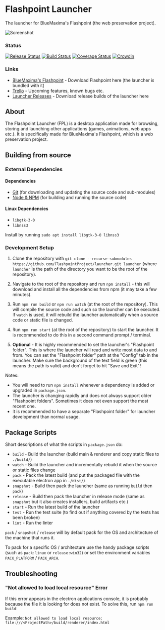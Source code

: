 # Flashpoint Launcher
The launcher for BlueMaxima's Flashpoint (the web preservation project).

![Screenshot](https://user-images.githubusercontent.com/10117720/55276674-a24e8c80-52f6-11e9-8b59-4fb396c36026.png)

### Status

[![Release Status](https://github.com/FlashpointProject/launcher/workflows/Release%20Status/badge.svg)](https://github.com/FlashpointProject/launcher)
[![Build Status](https://github.com/FlashpointProject/launcher/workflows/Build%20Status/badge.svg)](https://github.com/FlashpointProject/launcher)
[![Coverage Status](https://coveralls.io/repos/github/FlashpointProject/launcher/badge.svg?branch=master)](https://coveralls.io/github/FlashpointProject/launcher?branch=master)
[![Crowdin](https://badges.crowdin.net/flashpoint-launcher/localized.svg)](https://crowdin.com/project/flashpoint-launcher)

### Links
* [BlueMaxima's Flashpoint](http://bluemaxima.org/flashpoint) - Download Flashpoint here (the launcher is bundled with it)
* [Trello](https://trello.com/b/Tu9E5GLk/launcher) - Upcoming features, known bugs etc.
* [Launcher Releases](https://github.com/FlashpointProject/launcher/releases) - Download release builds of the launcher here

## About
The Flashpoint Launcher (FPL) is a desktop application made for browsing, storing and launching other applications (games, animations, web apps etc.). It is specifically made for BlueMaxima's Flashpoint, which is a web preservation project.

## Building from source

### External Dependencies

#### Dependencies
* [Git](https://git-scm.com/downloads) (for downloading and updating the source code and sub-modules)
* [Node & NPM](https://nodejs.org/en/download/) (for building and running the source code)

#### Linux Dependencies
* `libgtk-3-0`
* `libnss3`

Install by running ``sudo apt install libgtk-3-0 libnss3``

### Development Setup

1. Clone the repository with ``git clone --recurse-submodules https://github.com/FlashpointProject/launcher.git launcher`` (where ``launcher`` is the path of the directory you want to be the root of the repository).

2. Navigate to the root of the repository and run ``npm install`` - this will download and install all the dependencies from npm (it may take a few minutes).

3. Run ``npm run build`` or ``npm run watch`` (at the root of the repository). This will compile the source code and such so the launcher can be executed. If ``watch`` is used, it will rebuild the launcher automatically when a source code or static file is changed.

4. Run ``npm run start`` (at the root of the repository) to start the launcher. It is recommended to do this in a second command prompt / terminal.

5. **Optional** - It is highly recommended to set the launcher's "Flashpoint folder". This is where the launcher will read and write most data to and from. You can set the "Flashpoint folder" path at the "Config" tab in the launcher. Make sure the background of the text field is green (this means the path is valid) and don't forget to hit "Save and Exit"!

Notes:

* You will need to run ``npm install`` whenever a dependency is added or upgraded in ``package.json``.
* The launcher is changing rapidly and does not always support older "Flashpoint folders". Sometimes it does not even support the most recent one.
* It is recommended to have a separate "Flashpoint folder" for launcher development than normal usage.

## Package Scripts
Short descriptions of what the scripts in ``package.json`` do:

* ``build`` - Build the launcher (build main & renderer and copy static files to ``./build/``)
* ``watch`` - Build the launcher and incrementally rebuild it when the source or static files change
* ``pack`` - Pack the latest build (and put the packaged file with the executable electron app in ``./dist/``)
* ``snapshot`` - Build then pack the launcher (same as running ``build`` then ``pack``)
* ``release`` - Build then pack the launcher in release mode (same as ``snapshot`` but it also creates installers, build artifacts etc.)
* ``start`` - Run the latest build of the launcher
* ``test`` - Run the test suite (to find out if anything covered by the tests has been broken)
* ``lint`` - Run the linter

``pack`` / ``snapshot`` / ``release`` will by default pack for the OS and architecture of the machine that runs it.

To pack for a specific OS / architecture use the handy package scripts (such as ``pack:linux`` or ``release:win32``) or set the environment variables ``PACK_PLATFORM`` / ``PACK_ARCH``.

## Troubleshooting

### "Not allowed to load local resource" Error
If this error appears in the electron applications console, it is probably because the file it is looking for does not exist. To solve this, run ``npm run build``

Example: ``Not allowed to load local resource: file:///<ProjectPath>/build/renderer/index.html``
